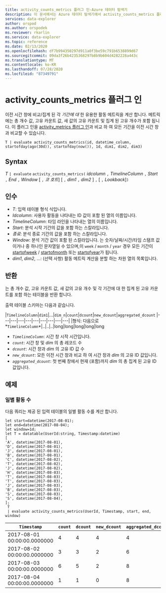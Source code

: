 ```yaml
---
title: activity_counts_metrics 플러그 인-Azure 데이터 탐색기
description: 이 문서에서는 Azure 데이터 탐색기에서 activity_counts_metrics 플러그 인을 설명 합니다.
services: data-explorer
author: orspod
ms.author: orspodek
ms.reviewer: rkarlin
ms.service: data-explorer
ms.topic: reference
ms.date: 02/13/2020
ms.openlocfilehash: df7b994350297d911a0f3be59c791b6538899d67
ms.sourcegitcommit: 09da3f26b4235368297b8b9b604d4282228a443c
ms.translationtype: MT
ms.contentlocale: ko-KR
ms.lasthandoff: 07/28/2020
ms.locfileid: "87349791"
---
```

# <a name="activity_counts_metrics-plugin"></a>activity_counts_metrics 플러그 인

이전 시간 창에 비교/집계 된 각 *기간에 대* 한 유용한 활동 메트릭을 계산 합니다. 메트릭에는 총 개수 값, 고유 카운트 값, 새 값의 고유 카운트 및 집계 된 고유 개수가 포함 됩니다. 이 플러그 인을 [activity_metrics 플러그 인](activity-metrics-plugin.md)과 비교 하 여 모든 기간을 이전 시간 창과 비교할 수 있습니다.

```kusto
T | evaluate activity_counts_metrics(id, datetime_column, startofday(ago(30d)), startofday(now()), 1d, dim1, dim2, dim3)
```

## <a name="syntax"></a>Syntax

*T* `| evaluate` `activity_counts_metrics(` *idcolumn* `,` *TimelineColumn* `,` *Start* `,` *End* `,` *Window* [ `,` *코 호트*] [ `,` *dim1* `,` *dim2* ] `,` [ `,` *Lookback*]`)`

## <a name="arguments"></a>인수

* *T*: 입력 테이블 형식 식입니다.
* *Idcolumn*: 사용자 활동을 나타내는 ID 값이 포함 된 열의 이름입니다. 
* *TimelineColumn*: 타임 라인을 나타내는 열의 이름입니다.
* *Start*: 분석 시작 기간의 값을 포함 하는 스칼라입니다.
* *종료*: 분석 종료 기간의 값을 포함 하는 스칼라입니다.
* *Window*: 분석 기간 값이 포함 된 스칼라입니다. 는 숫자/날짜/시간/타임 스탬프 값 이거나 중 하나인 문자열일 수 있으며,이 `week` / `month` / `year` 경우 모든 기간이 [startofweek](startofweekfunction.md) / [startofmonth](startofmonthfunction.md) 또는 [startofyear](startofyearfunction.md)가 됩니다. 
* *dim1*, *dim2*, ...: (선택 사항) 활동 메트릭 계산을 분할 하는 차원 열의 목록입니다.

## <a name="returns"></a>반환

는 총 개수 값, 고유 카운트 값, 새 값의 고유 개수 및 각 기간에 대 한 집계 된 고유 카운트를 포함 하는 테이블을 반환 합니다.

출력 테이블 스키마는 다음과 같습니다.

|`TimelineColumn`|`dim1`|...|`dim_n`|`count`|`dcount`|`new_dcount`|`aggregated_dcount`
|---|---|---|---|---|---|---|---|---|
|형식: 다음으로*`TimelineColumn`*|..|..|..|long|long|long|long|long


* *`TimelineColumn`*: 시간 창 시작 시간입니다.
* *`count`*: 시간 창 및 *dim* 의 총 레코드 수
* *`dcount`*: 시간 창과 *dim* 의 고유 ID 값 수
* *`new_dcount`*: 모든 이전 시간 창과 비교 하 여 시간 창과 *dim* 의 고유 ID 값입니다. 
* *`aggregated_dcount`*: 첫 번째 창에서 현재 (포함)까지 *dim* 의 총 집계 된 고유 ID 값입니다.

## <a name="examples"></a>예제

### <a name="daily-activity-counts"></a>일별 활동 수 

다음 쿼리는 제공 된 입력 테이블의 일별 활동 수를 계산 합니다.

<!-- csl: https://help.kusto.windows.net:443/Samples -->
```kusto
let start=datetime(2017-08-01);
let end=datetime(2017-08-04);
let window=1d;
let T = datatable(UserId:string, Timestamp:datetime)
[
'A', datetime(2017-08-01),
'D', datetime(2017-08-01), 
'J', datetime(2017-08-01),
'B', datetime(2017-08-01),
'C', datetime(2017-08-02),  
'T', datetime(2017-08-02),
'J', datetime(2017-08-02),
'H', datetime(2017-08-03),
'T', datetime(2017-08-03),
'T', datetime(2017-08-03),
'J', datetime(2017-08-03),
'B', datetime(2017-08-03),
'S', datetime(2017-08-03),
'S', datetime(2017-08-04),
];
 T 
 | evaluate activity_counts_metrics(UserId, Timestamp, start, end, window)
```

|`Timestamp`|`count`|`dcount`|`new_dcount`|`aggregated_dcount`|
|---|---|---|---|---|
|2017-08-01 00:00:00.0000000|4|4|4|4|
|2017-08-02 00:00:00.0000000|3|3|2|6|
|2017-08-03 00:00:00.0000000|6|5|2|8|
|2017-08-04 00:00:00.0000000|1|1|0|8|


